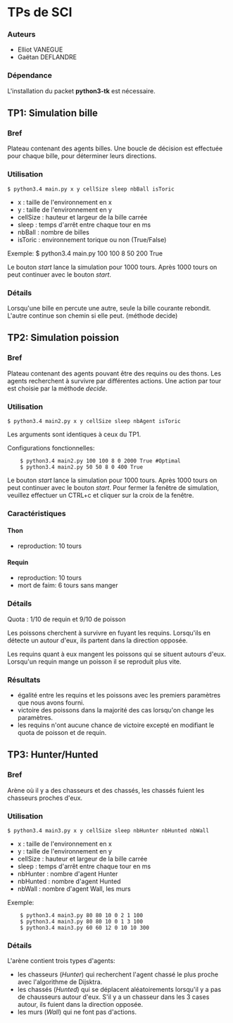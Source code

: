 TPs de SCI
==========

### Auteurs

- Elliot VANEGUE
- Gaëtan DEFLANDRE

### Dépendance

L'installation du packet **python3-tk** est nécessaire.



TP1: Simulation bille 
---------------------

### Bref

Plateau contenant des agents billes. Une boucle de décision est
effectuée pour chaque bille, pour déterminer leurs directions.


### Utilisation

    $ python3.4 main.py x y cellSize sleep nbBall isToric

- x : taille de l'environnement en x
- y : taille de l'environnement en y
- cellSize : hauteur et largeur de la bille carrée
- sleep : temps d'arrêt entre chaque tour en ms
- nbBall : nombre de billes
- isToric : environnement torique ou non (True/False)

Exemple:
    $ python3.4 main.py 100 100 8 50 200 True

Le bouton *start* lance la simulation pour 1000 tours. Après 1000
tours on peut continuer avec le bouton *start*.


### Détails

Lorsqu'une bille en percute une autre, seule la bille courante
rebondit. L'autre continue son chemin si elle peut. (méthode decide)



TP2: Simulation poission
------------------------

### Bref

Plateau contenant des agents pouvant être des requins ou des thons.
Les agents recherchent à survivre par différentes actions. Une
action par tour est choisie par la méthode *decide*.


### Utilisation

    $ python3.4 main2.py x y cellSize sleep nbAgent isToric

Les arguments sont identiques à ceux du TP1.

Configurations fonctionnelles:
```
    $ python3.4 main2.py 100 100 8 0 2000 True #Optimal
    $ python3.4 main2.py 50 50 8 0 400 True
```

Le bouton *start* lance la simulation pour 1000 tours. Après 1000
tours on peut continuer avec le bouton *start*.
Pour fermer la fenêtre de simulation, veuillez effectuer un CTRL+c
et cliquer sur la croix de la fenêtre.

### Caractéristiques

#### Thon
- reproduction: 10 tours

#### Requin
- reproduction: 10 tours
- mort de faim: 6 tours sans manger


### Détails

Quota : 1/10 de requin et 9/10 de poisson

Les poissons cherchent à survivre en fuyant les requins. Lorsqu'ils
en détecte un autour d'eux, ils partent dans la direction opposée.

Les requins quant à eux mangent les poissons qui se situent autours
d'eux. Lorsqu'un requin mange un poisson il se reproduit plus vite.

### Résultats

- égalité entre les requins et les poissons avec les premiers
  paramètres que nous avons fourni.
- victoire des poissons dans la majorité des cas lorsqu'on change les
  paramètres.
- les requins n'ont aucune chance de victoire excepté en modifiant le
  quota de poisson et de requin.



TP3: Hunter/Hunted
------------------

### Bref

Arène où il y a des chasseurs et des chassés, les chassés fuient les
chasseurs proches d'eux.


### Utilisation

    $ python3.4 main3.py x y cellSize sleep nbHunter nbHunted nbWall

- x : taille de l'environnement en x
- y : taille de l'environnement en y
- cellSize : hauteur et largeur de la bille carrée
- sleep : temps d'arrêt entre chaque tour en ms
- nbHunter : nombre d'agent Hunter
- nbHunted : nombre d'agent Hunted
- nbWall : nombre d'agent Wall, les murs

Exemple:
```
    $ python3.4 main3.py 80 80 10 0 2 1 100
    $ python3.4 main3.py 80 80 10 0 1 3 100
	$ python3.4 main3.py 60 60 12 0 10 10 300
```

### Détails

L'arène contient trois types d'agents:
- les chasseurs (*Hunter*) qui recherchent l'agent chassé le plus
  proche avec l'algorithme de Dijsktra.
- les chassés (*Hunted*) qui se déplacent aléatoirements lorsqu'il y
  a pas de chausseurs autour d'eux. S'il y a un chasseur dans les 3
  cases autour, ils fuient dans la direction opposée.
- les murs (*Wall*) qui ne font pas d'actions.
  
